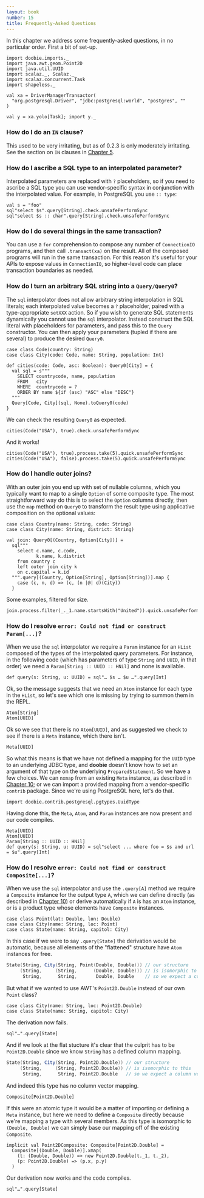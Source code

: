 ```yaml
---
layout: book
number: 15
title: Frequently-Asked Questions
---
```


In this chapter we address some frequently-asked questions, in no particular order. First a bit of set-up.

```tut:silent
import doobie.imports._
import java.awt.geom.Point2D
import java.util.UUID
import scalaz._, Scalaz._
import scalaz.concurrent.Task
import shapeless._

val xa = DriverManagerTransactor(
  "org.postgresql.Driver", "jdbc:postgresql:world", "postgres", ""
)

val y = xa.yolo[Task]; import y._
```

### How do I do an `IN` clause?

This used to be very irritating, but as of 0.2.3 is only moderately irritating. See the section on `IN` clauses in [Chapter 5](05-Parameterized.html).

### How do I ascribe a SQL type to an interpolated parameter?

Interpolated parameters are replaced with `?` placeholders, so if you need to ascribe a SQL type you can use vendor-specific syntax in conjunction with the interpolated value. For example, in PostgreSQL you use `:: type`:

```tut
val s = "foo"
sql"select $s".query[String].check.unsafePerformSync
sql"select $s :: char".query[String].check.unsafePerformSync
```

### How do I do several things in the same transaction?

You can use a `for` comprehension to compose any number of `ConnectionIO` programs, and then call `.transact(xa)` on the result. All of the composed programs will run in the same transaction. For this reason it's useful for your APIs to expose values in `ConnectionIO`, so higher-level code can place transaction boundaries as needed. 

### How do I turn an arbitrary SQL string into a `Query/Query0`?

The `sql` interpolator does not allow arbitrary string interpolation in SQL literals; each interpolated value becomes a `?` placeholder, paired with a type-appropriate `setXXX` action. So if you wish to generate SQL statements dynamically you cannot use the `sql` interpolator. Instead construct the SQL literal with placeholders for parameters, and pass this to the `Query` constructor. You can then apply your parameters (tupled if there are several) to produce the desired `Query0`.

```tut:silent
case class Code(country: String)
case class City(code: Code, name: String, population: Int)

def cities(code: Code, asc: Boolean): Query0[City] = {
  val sql = s"""
    SELECT countrycode, name, population
    FROM   city
    WHERE  countrycode = ?
    ORDER BY name ${if (asc) "ASC" else "DESC"}
  """
  Query[Code, City](sql, None).toQuery0(code)
}
```

We can check the resulting `Query0` as expected.

```tut:plain
cities(Code("USA"), true).check.unsafePerformSync
```

And it works!

```tut
cities(Code("USA"), true).process.take(5).quick.unsafePerformSync
cities(Code("USA"), false).process.take(5).quick.unsafePerformSync
```

### How do I handle outer joins?

With an outer join you end up with set of nullable columns, which you typically want to map to a single `Option` of some composite type. The most straightforward way do this is to select the `Option` columns directly, then use the `map` method on `Query0` to transform the result type using applicative composition on the optional values:

```tut:silent
case class Country(name: String, code: String)
case class City(name: String, district: String)

val join: Query0[(Country, Option[City])] = 
  sql"""
    select c.name, c.code,
           k.name, k.district 
    from country c 
    left outer join city k 
    on c.capital = k.id
  """.query[(Country, Option[String], Option[String])].map {
    case (c, n, d) => (c, (n |@| d)(City))
  }
```

Some examples, filtered for size.

```tut
join.process.filter(_._1.name.startsWith("United")).quick.unsafePerformSync
```

### How do I resolve `error: Could not find or construct Param[...]`?

When we use the `sql` interpolator we require a `Param` instance for an `HList` composed of the types of the interpolated query parameters. For instance, in the following code (which has parameters of type `String` and `UUID`, in that order) we need a `Param[String :: UUID :: HNil]` and none is available.

```tut:fail:plain
def query(s: String, u: UUID) = sql"… $s … $u …".query[Int]
```

Ok, so the message suggests that we need an `Atom` instance for each type in the `HList`, so let's see which one is missing by trying to summon them in the REPL.

```tut:nofail:plain
Atom[String]
Atom[UUID]
```

Ok so we see that there is no `Atom[UUID]`, and as suggested we check to see if there is a `Meta` instance, which there isn't.

```tut:nofail:plain
Meta[UUID]
```

So what this means is that we have not defined a mapping for the `UUID` type to an underlying JDBC type, and **doobie** doesn't know how to set an argument of that type on the underlying `PreparedStatement`. So we have a few choices. We can `nxmap` from an existing `Meta` instance, as described in [Chapter 10](10-Custom-Mappings.html); or we can import a provided mapping from a vendor-specific `contrib` package. Since we're using PostgreSQL here, let's do that.

```tut
import doobie.contrib.postgresql.pgtypes.UuidType
```

Having done this, the `Meta`, `Atom`, and `Param` instances are now present and our code compiles.

```tut
Meta[UUID]
Atom[UUID]
Param[String :: UUID :: HNil]
def query(s: String, u: UUID) = sql"select ... where foo = $s and url = $u".query[Int]
```

### How do I resolve `error: Could not find or construct Composite[...]`?

When we use the `sql` interpolator and use the `.query[A]` method we require a `Composite` instance for the output type `A`, which we can define directly (as described in [Chapter 10](10-Custom-Mappings.html)) or derive automatically if `A` is has an `Atom` instance, or is a product type whose elements have `Composite` instances.

```tut:silent
case class Point(lat: Double, lon: Double)
case class City(name: String, loc: Point)
case class State(name: String, capitol: City)
```

In this case if we were to say `.query[State]` the derivation would be automatic, because all elements of the "flattened" structure have `Atom` instances for free.

```scala
State(String, City(String, Point(Double, Double))) // our structure
     (String,     (String,      (Double, Double))) // is isomorphic to this
      String,      String,       Double, Double    // so we expect a column vector of this shape
```

But what if we wanted to use AWT's `Point2D.Double` instead of our own `Point` class?

```tut:silent
case class City(name: String, loc: Point2D.Double)
case class State(name: String, capitol: City)
```

The derivation now fails.

```tut:fail:plain
sql"…".query[State]
```

And if we look at the flat stucture it's clear that the culprit has to be `Point2D.Double` since we know `String` has a defined column mapping.

```scala
State(String, City(String, Point2D.Double)) // our structure
     (String,     (String, Point2D.Double)) // is isomorphic to this
      String,      String, Point2D.Double   // so we expect a column vector of this shape
```

And indeed this type has no column vector mapping.

```tut:fail:plain
Composite[Point2D.Double]
```

If this were an atomic type it would be a matter of importing or defining a `Meta` instance, but here we need to define a `Composite` directly because we're mapping a type with several members. As this type is isomorphic to `(Double, Double)` we can simply base our mapping off of the existing `Composite`.

```tut:silent
implicit val Point2DComposite: Composite[Point2D.Double] = 
  Composite[(Double, Double)].xmap(
    (t: (Double, Double)) => new Point2D.Double(t._1, t._2),
    (p: Point2D.Double) => (p.x, p.y)
  )
```

Our derivation now works and the code compiles.

```tut
sql"…".query[State]
```

